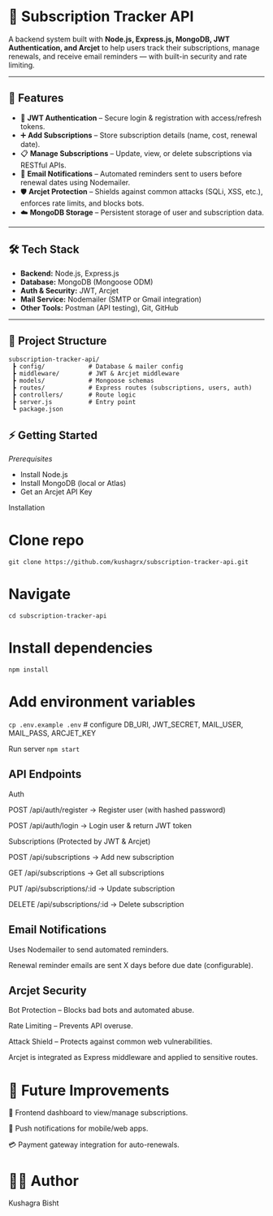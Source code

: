 # 📌 Subscription Tracker API  

A backend system built with **Node.js, Express.js, MongoDB, JWT Authentication, and Arcjet** to help users track their subscriptions, manage renewals, and receive email reminders — with built-in security and rate limiting.  

---

## 🚀 Features  

- 🔑 **JWT Authentication** – Secure login & registration with access/refresh tokens.  
- ➕ **Add Subscriptions** – Store subscription details (name, cost, renewal date).  
- 📋 **Manage Subscriptions** – Update, view, or delete subscriptions via RESTful APIs.  
- 📧 **Email Notifications** – Automated reminders sent to users before renewal dates using Nodemailer.  
- 🛡 **Arcjet Protection** – Shields against common attacks (SQLi, XSS, etc.), enforces rate limits, and blocks bots.  
- ☁️ **MongoDB Storage** – Persistent storage of user and subscription data.  

---

## 🛠 Tech Stack  

- **Backend:** Node.js, Express.js  
- **Database:** MongoDB (Mongoose ODM)  
- **Auth & Security:** JWT, Arcjet  
- **Mail Service:** Nodemailer (SMTP or Gmail integration)  
- **Other Tools:** Postman (API testing), Git, GitHub  

---

## 📂 Project Structure  
```
subscription-tracker-api/
 ┣ config/            # Database & mailer config
 ┣ middleware/        # JWT & Arcjet middleware
 ┣ models/            # Mongoose schemas
 ┣ routes/            # Express routes (subscriptions, users, auth)
 ┣ controllers/       # Route logic
 ┣ server.js          # Entry point
 ┗ package.json
```
## ⚡ Getting Started
_Prerequisites_

- Install Node.js
- Install MongoDB (local or Atlas)
- Get an Arcjet API Key

Installation
# Clone repo
```git clone https://github.com/kushagrx/subscription-tracker-api.git```

# Navigate
```cd subscription-tracker-api```

# Install dependencies
```npm install```

# Add environment variables
```cp .env.example .env```   # configure DB_URI, JWT_SECRET, MAIL_USER, MAIL_PASS, ARCJET_KEY

 Run server
```npm start```

## API Endpoints
Auth

POST /api/auth/register → Register user (with hashed password)

POST /api/auth/login → Login user & return JWT token

Subscriptions (Protected by JWT & Arcjet)

POST /api/subscriptions → Add new subscription

GET /api/subscriptions → Get all subscriptions

PUT /api/subscriptions/:id → Update subscription

DELETE /api/subscriptions/:id → Delete subscription

## Email Notifications

Uses Nodemailer to send automated reminders.

Renewal reminder emails are sent X days before due date (configurable).

## Arcjet Security

Bot Protection – Blocks bad bots and automated abuse.

Rate Limiting – Prevents API overuse.

Attack Shield – Protects against common web vulnerabilities.

Arcjet is integrated as Express middleware and applied to sensitive routes.

# 🎯 Future Improvements

📱 Frontend dashboard to view/manage subscriptions.

🔔 Push notifications for mobile/web apps.

💳 Payment gateway integration for auto-renewals.

# 👨‍💻 Author

Kushagra Bisht
